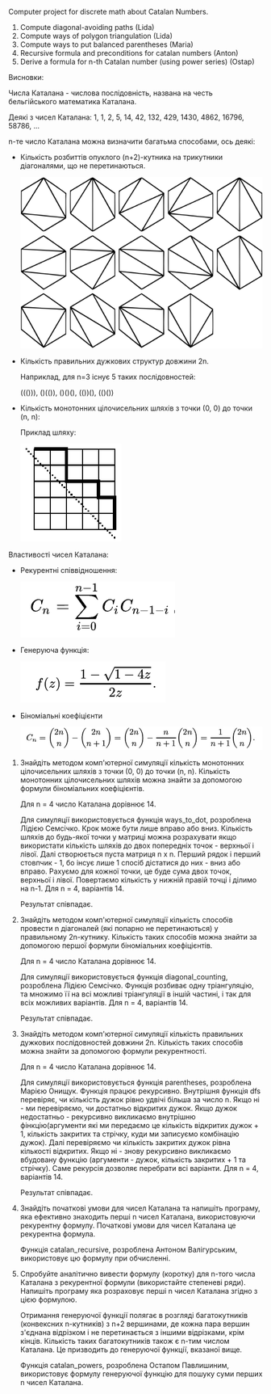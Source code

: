 Computer project for discrete math about Catalan Numbers.
1) Compute diagonal-avoiding paths (Lida)
2) Compute ways of polygon triangulation (Lida)
3) Compute ways to put balanced parentheses (Maria)
4) Recursive formula and preconditions for catalan numbers (Anton)
5) Derive a formula for n-th Catalan number (using power series) (Ostap)

Висновки:

Числа Каталана - числова послідовність, названа на честь бельгійського математика Каталана. 

Деякі з чисел Каталана: 1, 1, 2, 5, 14, 42, 132, 429, 1430, 4862, 16796, 58786, ...

n-те число Каталана можна визначити багатьма способами, ось деякі:

- Кількість розбиттів опуклого (n+2)-кутника на трикутники діагоналями, що не перетинаються.

   ![Polygons](polygons.jpeg)

- Кількість правильних дужкових структур довжини 2n.

   Наприклад, для n=3 існує 5 таких послідовностей:
  
   ((())), ()(()), ()()(), (())(), (()())
   
- Кількість монотонних цілочисельних шляхів з точки (0, 0) до точки (n, n):

   Приклад шляху:

   ![Diagonals](diagonals.jpeg)

Властивості чисел Каталана:

- Рекурентні співвідношення:
  
   ![recurrent formula](cat.jpeg)

- Генеруюча функція:

   ![Generative formula](gen_formula.jpeg)

- Біноміальні коефіцієнти

   ![Way formula](way_formula.jpeg)

1. Знайдіть методом комп'ютерної симуляції кількість монотонних цілочисельних шляхів з точки (0, 0) до точки (n, n).
   Кількість монотонних цілочисельних шляхів можна знайти за допомогою формули біноміальних коефіцієнтів.
   
   Для n = 4 число Каталана дорівнює 14.
   
   Для симуляції використовується функція ways_to_dot, розроблена Лідією Семсічко.
   Крок може бути лише вправо або вниз. Кількість шляхів до будь-якої точки у матриці можна розрахувати якщо використати кількість шляхів до двох попередніх точок - верхньої і лівої. Далі створюється пуста матриця n x n. Перший рядок і перший стовпчик - 1, бо інсує лише 1 спосіб дістатися до них - вниз або вправо. Рахуємо для кожної точки, це буде сума двох точок, верхньої і лівої. Повертаємо кількість у нижній правій точці і ділимо на n-1. Для n = 4, варіантів 14.

   Результат співпадає. 
   
3. Знайдіть методом комп'ютерної симуляції кількість способів провести n діагоналей (які попарно не перетинаються) у правильному 2n-кутнику.
   Кількість таких способів можна знайти за допомогою першої формули біноміальних коефіцієнтів.

   Для n = 4 число Каталана дорівнює 14.
   
   Для симуляції використовується функція diagonal_counting, розроблена Лідією Семсічко.
   Функція розбиває одну тріангуляцію, та множимо її на всі можливі тріангуляції в іншій частині, і так для всіх можливих варіантів.
   Для n = 4, варіантів 14.

   Результат співпадає.
   
5. Знайдіть методом комп'ютерної симуляції кількість правильних дужкових послідовностей довжини 2n.
   Кількість таких способів можна знайти за допомогою формули рекурентності.

   Для n = 4 число Каталана дорівнює 14.

   Для симуляції використовується функція parentheses, розроблена Марією Онищук.
   Функція працює рекурсивно. Внутрішня функція dfs перевіряє, чи кількість дужок рівно удвічі більша за число n. Якщо ні - ми перевіряємо, чи достатньо відкритих дужок. Якщо дужок недостатньо - рекурсивно викликаємо внутрішню фінкцію(аргументи які ми передаємо це кількість відкритих дужок + 1, кількість закритих та стрічку, куди ми записуємо комбінацію дужок). Далі перевіряємо чи кількість закритих дужок рівна кількості відкритих. Якщо ні - знову рекурсивно викликаємо вбудовану функцію (аргументи - дужок, кількість закритих + 1 та стрічку). Саме рекурсія дозволяє перебрати всі варіанти. Для n = 4, варіантів 14.

   Результат співпадає.
   
6. Знайдіть початкові умови для чисел Каталана та напишіть програму, яка ефективно знаходить перші n чисел Каталана, використовуючи рекурентну формулу.
   Початкові умови для чисел Каталана це рекурентна формула.

   Функція catalan_recursive, розроблена Антоном Валігурським, використовує цю формулу при обчисленні.
   
7. Спробуйте аналітично вивести формулу (коротку) для n-того числа Каталана з рекурентної формули (використайте степеневі ряди). Напишіть програму яка розраховує перші n чисел Каталана згідно з цією формулою.
   
   Отримання генеруючої функції полягає в розгляді багатокутників (конвексних n-кутників) з n+2 вершинами, де кожна пара вершин з'єднана відрізком і не перетинається з іншими відрізками, крім кінців. Кількість таких багатокутників також є n-тим числом Каталана. Це призводить до генеруючої функції, вказаної вище.

   Функція catalan_powers, розроблена Остапом Павлишиним, використовує формулу генеруючої функцію для пошуку суми перших n чисел Каталана.
